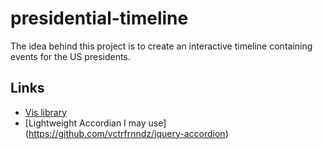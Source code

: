presidential-timeline
=====================

The idea behind this project is to create an interactive
timeline containing events for the US presidents.

Links
-----
* [Vis library](https://github.com/almende/vis/)
* [Lightweight Accordian I may use] (https://github.com/vctrfrnndz/jquery-accordion)

